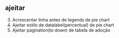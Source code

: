 ## ajeitar
  3. Acrescentar linha antes de legends de pie chart
  4. Ajeitar estilo de datalabel(percentual) de pie chart
  3. Ajeitar pagination(to down) de tabela de adoção
